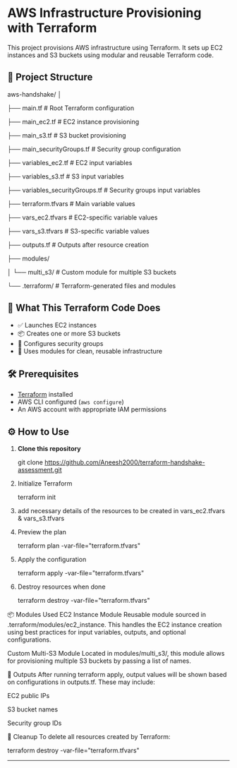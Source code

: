 # AWS Infrastructure Provisioning with Terraform

This project provisions AWS infrastructure using Terraform. It sets up EC2 instances and S3 buckets using modular and reusable Terraform code.

## 📁 Project Structure

aws-handshake/ │

├── main.tf # Root Terraform configuration

├── main_ec2.tf # EC2 instance provisioning

├── main_s3.tf # S3 bucket provisioning

├── main_securityGroups.tf # Security group configuration

├── variables_ec2.tf # EC2 input variables

├── variables_s3.tf # S3 input variables

├── variables_securityGroups.tf # Security groups input variables

├── terraform.tfvars # Main variable values

├── vars_ec2.tfvars # EC2-specific variable values

├── vars_s3.tfvars # S3-specific variable values

├── outputs.tf # Outputs after resource creation

├── modules/

│ └── multi_s3/ # Custom module for multiple S3 buckets

  └── .terraform/ # Terraform-generated files and modules

## 🚀 What This Terraform Code Does

- ✅ Launches EC2 instances
- 📦 Creates one or more S3 buckets
- 🔐 Configures security groups
- 🧱 Uses modules for clean, reusable infrastructure

## 🛠️ Prerequisites

- [Terraform](https://developer.hashicorp.com/terraform/downloads) installed
- AWS CLI configured (`aws configure`)
- An AWS account with appropriate IAM permissions

## ⚙️ How to Use

1. **Clone this repository**

   git clone https://github.com/Aneesh2000/terraform-handshake-assessment.git

2. Initialize Terraform

   terraform init

3. add necessary details of the resources to be created in vars_ec2.tfvars & vars_s3.tfvars
4. Preview the plan

   terraform plan -var-file="terraform.tfvars"

5. Apply the configuration

   terraform apply -var-file="terraform.tfvars"

6. Destroy resources when done

   terraform destroy -var-file="terraform.tfvars"

📦 Modules Used
EC2 Instance Module
Reusable module sourced in .terraform/modules/ec2_instance. This handles the EC2 instance creation using best practices for input variables, outputs, and optional configurations.

Custom Multi-S3 Module
Located in modules/multi_s3/, this module allows for provisioning multiple S3 buckets by passing a list of names.

📝 Outputs
After running terraform apply, output values will be shown based on configurations in outputs.tf. These may include:

EC2 public IPs

S3 bucket names

Security group IDs

🧹 Cleanup
To delete all resources created by Terraform:

terraform destroy -var-file="terraform.tfvars"

---
